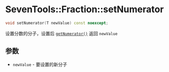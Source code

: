 # SevenTools::Fraction::setNumerator

```cpp
void setNumerator(T newValue) const noexcept;
```

设置分数的分子，设置后 [`getNumerator()`](getNumerator.md) 返回 `newValue`

## 参数

- `newValue` \- 要设置的新分子